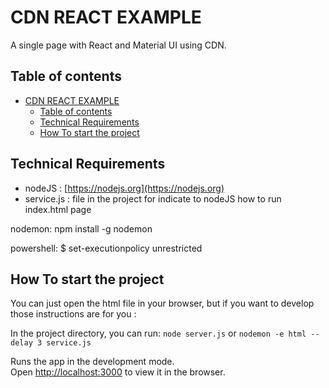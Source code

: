 # CDN REACT EXAMPLE

A single page with React and Material UI using CDN.

## Table of contents

- [CDN REACT EXAMPLE](#cdn-react-example)
  - [Table of contents](#table-of-contents)
  - [Technical Requirements](#technical-requirements)
  - [How To start the project](#how-to-start-the-project)

## Technical Requirements

* nodeJS : [https://nodejs.org](https://nodejs.org)
* service.js : file in the project for indicate to nodeJS how to run index.html page

nodemon: npm install -g nodemon

powershell: $ set-executionpolicy unrestricted

## How To start the project

You can just open the html file in your browser, 
but if you want to develop those instructions are for you :

In the project directory, you can run:
 `node server.js`
or
 `nodemon -e html --delay 3 service.js`

Runs the app in the development mode.<br />
Open [http://localhost:3000](http://localhost:3000) to view it in the browser.
